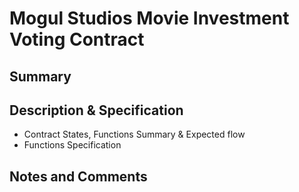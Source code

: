 # Mogul Studios Movie Investment Voting Contract

## Summary

## Description & Specification
- Contract States, Functions Summary & Expected flow
- Functions Specification

## Notes and Comments
